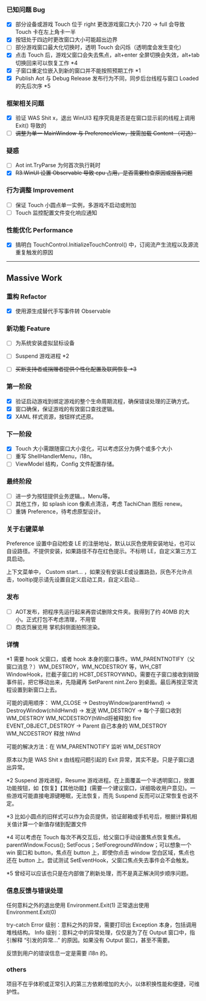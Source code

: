 ### 已知问题 Bug
- [x] 部分设备或游戏 Touch 位于 right 更改游戏窗口大小 720 -> full 会导致 Touch 卡在左上角卡一半
- [x] 按钮处于四边时更改窗口大小可能超出边界
- [ ] 部分游戏窗口最大化切换时，透明 Touch 会闪烁（透明度会发生变化）
- [x] 点击 Touch 后，游戏父窗口会失去焦点，alt+enter 全屏切换会失效，alt+tab 切换回来可以恢复工作 *4
- [x] 子窗口重定位嵌入到新的窗口并不能按照预期工作 *1
- [x] Publish Aot 与 Debug Release 发布行为不同，同步后台线程与窗口 Loaded 的先后次序 *5

### 框架相关问题
- [x] 验证 WAS Shit x，退出 WinUI3 程序究竟是否是在窗口显示前的线程上调用 Exit() 导致的
- [ ] ~~调整为单一 MainWindow 与 PreferenceView，按需加载 Content （可选）~~

### 疑惑
- [ ] Aot int.TryParse 为何首次执行耗时
- [x] ~~R3.WinUI 设置 Observable 导致 cpu 占用，是否需要检查原因或报告问题~~

### 行为调整 Improvement
- [ ] 保证 Touch 小圆点单一实例，多游戏不启动或附加
- [ ] Touch 监控配置文件变化响应通知

### 性能优化 Performance
- [x] 搞明白 TouchControl.InitializeTouchControl() 中，订阅流产生流程以及源流重复触发的原因

---

## Massive Work

### 重构 Refactor
- [x] 使用源生成替代手写事件转 Observable

### 新功能 Feature
- [ ] 为系统安装虚拟鼠标设备
- [ ] Suspend 游戏进程 *2
- [ ] ~~买断支持者或捐赠者提供个性化配置及联网恢复 *3~~


### 第一阶段

- [x] 验证启动游戏到绑定游戏的整个生命周期流程，确保错误处理的正确方式。
- [x] 窗口确保，保证游戏的有效窗口查找逻辑。
- [x] XAML 样式资源，按钮样式还原。

### 下一阶段

- [x] Touch 大小需跟随窗口大小变化，可以考虑区分为俩个或多个大小
- [ ] 重写 ShellHandlerMenu，i18n。
- [ ] ViewModel 结构，Config 文件配置存储。

### 最终阶段

- [ ] 进一步为按钮提供业务逻辑。。Menu等。
- [ ] 其他工作，如 splash icon 像素点清洁，考虑 TachiChan 图标 renew。
- [ ] 重铸 Preference，待考虑原型设计。

### 关于右键菜单

Preference 设置中自动检查 LE 的注册地址，默认以灰色使用安装地址，也可以自设路径。不提供安装，如果路径不存在红色提示。不标明 LE，自定义第三方工具启动。

上下文菜单中， Custom start... ，如果没有安装LE或设置路劲，灰色不允许点击，tooltip提示请先设置自定义启动工具，自定义启动...

### 发布

- [ ] AOT发布，把程序先运行起来再尝试删除文件夹。我得到了约 40MB 的大小。正式打包不考虑清理，不用管
- [ ] 商店页展览用 掌机斜侧面拍照渲染。

### 详情

*1 需要 hook 父窗口，或者 hook 本身的窗口事件。WM_PARENTNOTIFY（父窗口消息？）WM_DESTROY，WM_NCDESTROY 等，WH_CBT WindowHook，拦截子窗口的 HCBT_DESTROYWND。需要在子窗口接收到销毁事件前，把它移动出来，先隐藏再 SetParent nint.Zero 到桌面。最后再按正常流程设置到新窗口上去。

可能的调用顺序： WM_CLOSE -> DestroyWindow(parentHwnd) -> DestroyWindow(childHwnd) -> 发送 WM_DESTROY ->
每个子窗口收到 WM_DESTROY WM_NCDESTROY(hWnd将被释放) fire EVENT_OBJECT_DESTROY -> Parent 自己本身的 WM_DESTROY WM_NCDESTROY 释放 hWnd

可能的解决方法：在 WM_PARENTNOTIFY 监听 WM_DESTROY

原本以为是 WAS Shit x 由线程问题引起的 Exit 异常，其实不是。只是子窗口退出异常。

*2 Suspend 游戏进程，Resume 游戏进程。在上面覆盖一个半透明窗口，放置功能按钮，如【恢复】【其他功能】(需要一个建议窗口，详细吸收用户意见)。一些游戏可能直接电源键睡眠，无法恢复，而先 Suspend 反而可以正常恢复也说不定。

*3 比如小圆点的旧样式可以作为会员提供，验证邮箱或手机号后，根据计算机相关值计算一个新值存储到配置文件

*4 可以考虑在 Touch 每次不再交互后，给父窗口手动设置焦点恢复焦点。parentWindow.Focus(); SetFocus；SetForegroundWindow；可以想象一个 win 窗口和 button，焦点在 button 上，即使你点击 window 空白区域，焦点也还在 button 上。尝试测试 SetEventHook，父窗口焦点失去事件会不会触发。

*5 曾经可以应该也只是在内部做了刷新处理，而不是真正解决同步顺序问题。

### 信息反馈与错误处理

任何意料之外的退出使用 Environment.Exit(1)
正常退出使用 Environment.Exit(0)

try-catch
Error 级别：意料之外的异常，需要打印出 Exception 本身，包括调用堆栈结构。
Info 级别：意料之中的异常处理，仅仅是为了在 Output 窗口中，指引解释 “引发的异常...” 的原因。如果没有 Output 窗口，甚至不需要。

反馈到用户的错误信息一定是需要 i18n 的。

### others

项目不在乎体积或正常引入的第三方依赖增加的大小，以体积换性能和便捷，可维护性。

